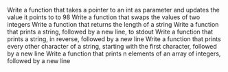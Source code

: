 
Write a function that takes a pointer to an int as parameter and updates the value it points to to 98
Write a function that swaps the values of two integers
Write a function that returns the length of a string
Write a function that prints a string, followed by a new line, to stdout
Write a function that prints a string, in reverse, followed by a new line
Write a function that prints every other character of a string, starting with the first character, followed by a new line
Write a function that prints n elements of an array of integers, followed by a new line
